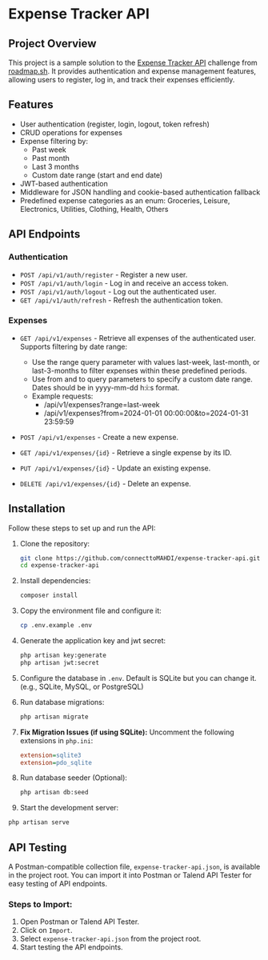# Expense Tracker API

## Project Overview

This project is a sample solution to the [Expense Tracker API](https://roadmap.sh/projects/expense-tracker-api) challenge from [roadmap.sh](https://roadmap.sh). It provides authentication and expense management features, allowing users to register, log in, and track their expenses efficiently.

## Features

- User authentication (register, login, logout, token refresh)
- CRUD operations for expenses
- Expense filtering by:
  - Past week
  - Past month
  - Last 3 months
  - Custom date range (start and end date)
- JWT-based authentication
- Middleware for JSON handling and cookie-based authentication fallback
- Predefined expense categories as an enum: Groceries, Leisure, Electronics, Utilities, Clothing, Health, Others

## API Endpoints

### Authentication

- `POST /api/v1/auth/register` - Register a new user.
- `POST /api/v1/auth/login` - Log in and receive an access token.
- `POST /api/v1/auth/logout` - Log out the authenticated user.
- `GET /api/v1/auth/refresh` - Refresh the authentication token.

### Expenses

- `GET /api/v1/expenses` - Retrieve all expenses of the authenticated user. Supports filtering by date range:
  - Use the range query parameter with values last-week, last-month, or last-3-months to filter expenses within these predefined periods.
  - Use from and to query parameters to specify a custom date range. Dates should be in yyyy-mm-dd h:i:s format.
  - Example requests:
    - /api/v1/expenses?range=last-week
    - /api/v1/expenses?from=2024-01-01 00:00:00&to=2024-01-31 23:59:59

- `POST /api/v1/expenses` - Create a new expense.
- `GET /api/v1/expenses/{id}` - Retrieve a single expense by its ID.
- `PUT /api/v1/expenses/{id}` - Update an existing expense.
- `DELETE /api/v1/expenses/{id}` - Delete an expense.

## Installation

Follow these steps to set up and run the API:

1. Clone the repository:

   ```sh
   git clone https://github.com/connecttoMAHDI/expense-tracker-api.git
   cd expense-tracker-api
   ```

2. Install dependencies:

   ```sh
   composer install
   ```

3. Copy the environment file and configure it:

   ```sh
   cp .env.example .env
   ```

4. Generate the application key and jwt secret:

   ```sh
   php artisan key:generate
   php artisan jwt:secret
   ```

5. Configure the database in `.env`. 
   Default is SQLite but you can change it. (e.g., SQLite, MySQL, or PostgreSQL)

6. Run database migrations:

   ```sh
   php artisan migrate
   ```

7. **Fix Migration Issues (if using SQLite):**
   Uncomment the following extensions in `php.ini`:

   ```ini
   extension=sqlite3
   extension=pdo_sqlite
   ```

8. Run database seeder (Optional):

   ```sh
   php artisan db:seed
   ```

9.  Start the development server:

   ```sh
   php artisan serve
   ```

## API Testing

A Postman-compatible collection file, `expense-tracker-api.json`, is available in the project root. You can import it into Postman or Talend API Tester for easy testing of API endpoints.

### Steps to Import:

1. Open Postman or Talend API Tester.
2. Click on `Import`.
3. Select `expense-tracker-api.json` from the project root.
4. Start testing the API endpoints.

